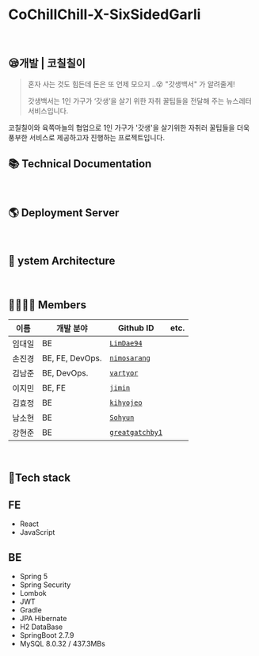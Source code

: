 # CoChillChill-X-SixSidedGarli



<br>



## 😪개발 | 코칠칠이

>  혼자 사는 것도 힘든데  돈은 또 언제 모으지 ..😵 
> "갓생백서" 가 알려줄게!
>
> 갓생백서는 1인 가구가 ‘갓생’을 살기 위한 자취 꿀팁들을 전달해 주는 뉴스레터 서비스입니다.

코칠칠이와 육쪽마늘의 협업으로 1인 가구가 '갓생'을 살기위한 자취러 꿀팁들을 더욱 풍부한 서비스로 제공하고자 진행하는 프로젝트입니다. 





## 📚 Technical Documentation

<br>



## 🌎 Deployment Server

<br>



## 🏢 ystem Architecture

<br>





## 👨‍👨‍👧‍👦 Members

| 이름   | 개발 분야       | Github ID                                           | etc. |
| ------ | --------------- | --------------------------------------------------- | ---- |
| 임대일 | BE              | [`LimDae94`](https://github.com/limDae94/)          |      |
| 손진경 | BE, FE, DevOps. | [`nimosarang`](https://github.com/nimosarang)       |      |
| 김남준 | BE, DevOps.     | [`vartyor`](https://github.com/vartyor)             |      |
| 이지민 | BE, FE          | [`jimin`](https://github.com/min-log)               |      |
| 김효정 | BE              | [`kihyojeo`](https://github.com/kihyojeo)           |      |
| 남소현 | BE              | [`Sohyun`](https://github.com/nsso12)               |      |
| 강현준 | BE              | [`greatgatchby1`](https://github.com/greatgatchby1) |      |



<br>



## 🔧Tech stack



## FE

- React
- JavaScript



## BE

- Spring 5
- Spring Security
- Lombok
- JWT
- Gradle
- JPA Hibernate
- H2 DataBase
- SpringBoot 2.7.9
- MySQL 8.0.32 / 437.3MBs